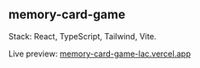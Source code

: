 ## memory-card-game

Stack: React, TypeScript, Tailwind, Vite.

Live preview: [memory-card-game-lac.vercel.app](https://memory-card-game-lac.vercel.app/)
